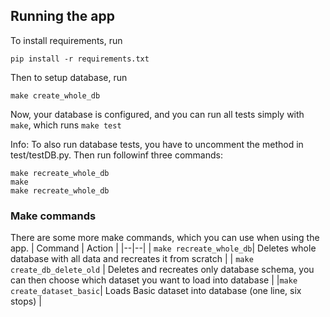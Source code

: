 ## Running the app

To install requirements, run

    pip install -r requirements.txt

Then to setup database, run

    make create_whole_db

Now, your database is configured, and you can run all tests simply with `make`, which runs `make test`

Info: To also run database tests, you have to uncomment the method in test/testDB.py. Then run followinf three commands:

    make recreate_whole_db
    make
    make recreate_whole_db

### Make commands
There are some more make commands, which you can use when using the app.
|  Command | Action |
|--|--|
| `make recreate_whole_db`| Deletes whole database with all data and recreates it from scratch |
| `make create_db_delete_old` | Deletes and recreates only database schema, you can then choose which dataset you want to load into database |
|`make create_dataset_basic`| Loads Basic dataset into database (one line, six stops) |

